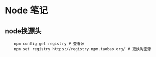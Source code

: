 # Node 笔记

## node换源头
~~~ shell
    npm config get registry # 查看源
    npm set registry https://registry.npm.taobao.org/ # 更换淘宝源
~~~

